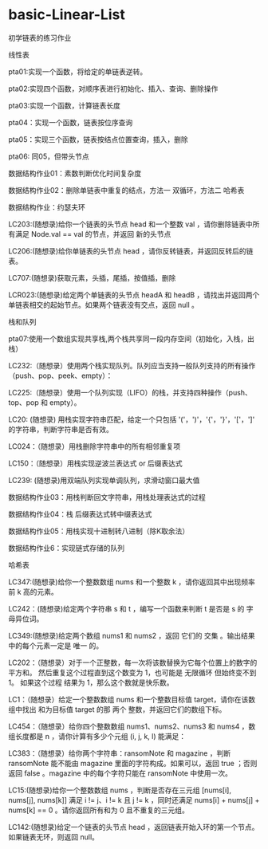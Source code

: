 # basic-Linear-List
初学链表的练习作业


线性表


pta01:实现一个函数，将给定的单链表逆转。

pta02:实现四个函数，对顺序表进行初始化、插入、查询、删除操作

pta03:实现一个函数，计算链表长度

pta04：实现一个函数，链表按位序查询

pta05：实现三个函数，链表按结点位置查询，插入，删除

pta06: 同05，但带头节点

数据结构作业01：素数判断优化时间复杂度

数据结构作业02：删除单链表中重复的结点，方法一 双循环，方法二 哈希表

数据结构作业：约瑟夫环



LC203:(随想录)给你一个链表的头节点 head 和一个整数 val ，请你删除链表中所有满足 Node.val == val 的节点，并返回 新的头节点 

LC206:(随想录)给你单链表的头节点 head ，请你反转链表，并返回反转后的链表。

LC707:(随想录)获取元素，头插，尾插，按值插，删除

LCR023:(随想录)给定两个单链表的头节点 headA 和 headB ，请找出并返回两个单链表相交的起始节点。如果两个链表没有交点，返回 null 。


栈和队列


pta07:使用一个数组实现共享栈,两个栈共享同一段内存空间（初始化，入栈，出栈）

LC232:（随想录）使用两个栈实现队列。队列应当支持一般队列支持的所有操作（push、pop、peek、empty）：

LC225:（随想录）使用一个队列实现（LIFO）的栈，并支持四种操作（push、top、pop 和 empty）。

LC20: (随想录) 用栈实现字符串匹配，给定一个只包括 '('，')'，'{'，'}'，'['，']' 的字符串，判断字符串是否有效。

LC024：（随想录）用栈删除字符串中的所有相邻重复项

LC150：（随想录）用栈实现逆波兰表达式 or 后缀表达式

LC239: (随想录)用双端队列实现单调队列，求滑动窗口最大值

数据结构作业03：用栈判断回文字符串，用栈处理表达式的过程

数据结构作业04：栈 后缀表达式转中缀表达式

数据结构作业05：用栈实现十进制转八进制（除K取余法）

数据结构作业6：实现链式存储的队列


哈希表


LC347:(随想录)给你一个整数数组 nums 和一个整数 k ，请你返回其中出现频率前 k 高的元素。

LC242：(随想录)给定两个字符串 s 和 t ，编写一个函数来判断 t 是否是 s 的 字母异位词。

LC349:(随想录)给定两个数组 nums1 和 nums2 ，返回 它们的 交集 。输出结果中的每个元素一定是 唯一 的。

LC202：（随想录）对于一个正整数，每一次将该数替换为它每个位置上的数字的平方和。
然后重复这个过程直到这个数变为 1，也可能是 无限循环 但始终变不到 1。
如果这个过程 结果为 1，那么这个数就是快乐数。

LC1：（随想录）给定一个整数数组 nums 和一个整数目标值 target，请你在该数组中找出 和为目标值 target  的那 两个 整数，并返回它们的数组下标。

LC454：（随想录）给你四个整数数组 nums1、nums2、nums3 和 nums4 ，数组长度都是 n ，请你计算有多少个元组 (i, j, k, l) 能满足：

LC383：（随想录）给你两个字符串：ransomNote 和 magazine ，判断 ransomNote 能不能由 magazine 里面的字符构成。如果可以，返回 true ；否则返回 false 。magazine 中的每个字符只能在 ransomNote 中使用一次。

LC15:(随想录)给你一个整数数组 nums ，判断是否存在三元组 [nums[i], nums[j], nums[k]] 满足 i != j、i != k 且 j != k ，同时还满足 nums[i] + nums[j] + nums[k] == 0 。请你返回所有和为 0 且不重复的三元组。

LC142:(随想录)给定一个链表的头节点  head ，返回链表开始入环的第一个节点。 如果链表无环，则返回 null。




